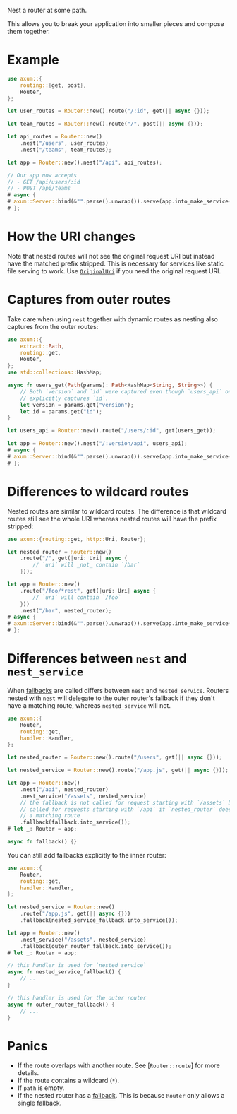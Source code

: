 Nest a router at some path.

This allows you to break your application into smaller pieces and compose
them together.

# Example

```rust
use axum::{
    routing::{get, post},
    Router,
};

let user_routes = Router::new().route("/:id", get(|| async {}));

let team_routes = Router::new().route("/", post(|| async {}));

let api_routes = Router::new()
    .nest("/users", user_routes)
    .nest("/teams", team_routes);

let app = Router::new().nest("/api", api_routes);

// Our app now accepts
// - GET /api/users/:id
// - POST /api/teams
# async {
# axum::Server::bind(&"".parse().unwrap()).serve(app.into_make_service()).await.unwrap();
# };
```

# How the URI changes

Note that nested routes will not see the original request URI but instead
have the matched prefix stripped. This is necessary for services like static
file serving to work. Use [`OriginalUri`] if you need the original request
URI.

# Captures from outer routes

Take care when using `nest` together with dynamic routes as nesting also
captures from the outer routes:

```rust
use axum::{
    extract::Path,
    routing::get,
    Router,
};
use std::collections::HashMap;

async fn users_get(Path(params): Path<HashMap<String, String>>) {
    // Both `version` and `id` were captured even though `users_api` only
    // explicitly captures `id`.
    let version = params.get("version");
    let id = params.get("id");
}

let users_api = Router::new().route("/users/:id", get(users_get));

let app = Router::new().nest("/:version/api", users_api);
# async {
# axum::Server::bind(&"".parse().unwrap()).serve(app.into_make_service()).await.unwrap();
# };
```

# Differences to wildcard routes

Nested routes are similar to wildcard routes. The difference is that
wildcard routes still see the whole URI whereas nested routes will have
the prefix stripped:

```rust
use axum::{routing::get, http::Uri, Router};

let nested_router = Router::new()
    .route("/", get(|uri: Uri| async {
        // `uri` will _not_ contain `/bar`
    }));

let app = Router::new()
    .route("/foo/*rest", get(|uri: Uri| async {
        // `uri` will contain `/foo`
    }))
    .nest("/bar", nested_router);
# async {
# axum::Server::bind(&"".parse().unwrap()).serve(app.into_make_service()).await.unwrap();
# };
```

# Differences between `nest` and `nest_service`

When [fallbacks] are called differs between `nest` and `nested_service`. Routers
nested with `nest` will delegate to the outer router's fallback if they don't
have a matching route, whereas `nested_service` will not.

```rust
use axum::{
    Router,
    routing::get,
    handler::Handler,
};

let nested_router = Router::new().route("/users", get(|| async {}));

let nested_service = Router::new().route("/app.js", get(|| async {}));

let app = Router::new()
    .nest("/api", nested_router)
    .nest_service("/assets", nested_service)
    // the fallback is not called for request starting with `/assets` but will be
    // called for requests starting with `/api` if `nested_router` doesn't have
    // a matching route
    .fallback(fallback.into_service());
# let _: Router = app;

async fn fallback() {}
```

You can still add fallbacks explicitly to the inner router:

```rust
use axum::{
    Router,
    routing::get,
    handler::Handler,
};

let nested_service = Router::new()
    .route("/app.js", get(|| async {}))
    .fallback(nested_service_fallback.into_service());

let app = Router::new()
    .nest_service("/assets", nested_service)
    .fallback(outer_router_fallback.into_service());
# let _: Router = app;

// this handler is used for `nested_service`
async fn nested_service_fallback() {
    // ..
}

// this handler is used for the outer router
async fn outer_router_fallback() {
    // ...
}
```

# Panics

- If the route overlaps with another route. See [`Router::route`]
for more details.
- If the route contains a wildcard (`*`).
- If `path` is empty.
- If the nested router has a [fallback](Router::fallback). This is because
  `Router` only allows a single fallback.

[`OriginalUri`]: crate::extract::OriginalUri
[fallbacks]: Router::fallback
